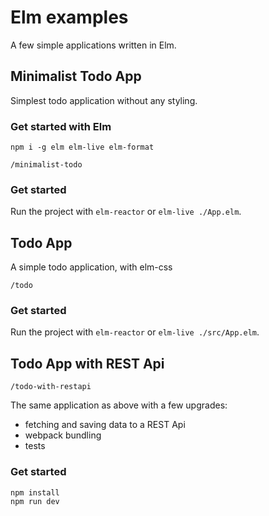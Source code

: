 # Elm examples

A few simple applications written in Elm.

## Minimalist Todo App

Simplest todo application without any styling.

### Get started with Elm

`npm i -g elm elm-live elm-format`

`/minimalist-todo`

### Get started

Run the project with `elm-reactor` or `elm-live ./App.elm`.

## Todo App

A simple todo application, with elm-css

`/todo`

### Get started

Run the project with `elm-reactor` or `elm-live ./src/App.elm`.

## Todo App with REST Api

`/todo-with-restapi`

The same application as above with a few upgrades:
- fetching and saving data to a REST Api
- webpack bundling
- tests

### Get started

`npm install`  
`npm run dev`
